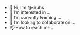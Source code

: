 - 👋 Hi, I’m @kiruhs
- 👀 I’m interested in ...
- 🌱 I’m currently learning ...
- 💞️ I’m looking to collaborate on ...
- 📫 How to reach me ...

<!---
kiruhs/kiruhs is a ✨ special ✨ repository because its `README.md` (this file) appears on your GitHub profile.
You can click the Preview link to take a look at your changes.
--->
